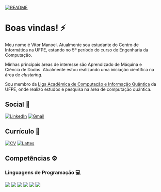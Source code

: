 [![README](https://img.shields.io/badge/readme-portugu%C3%AAs-green?style=for-the-badge)](https://github.com/vitork15)

# Boas vindas! ⚡

Meu nome é Vitor Manoel. Atualmente sou estudante do Centro de Informática na UFPE, estando no 5º período do curso de Engenharia da Computação.

Minhas principais áreas de interesse são Aprendizado de Máquina e Ciência de Dados. Atualmente estou realizando uma iniciação científica na área de *clustering*.

Sou membro da [Liga Acadêmica de Computação e Informação Quântica](https://www.instagram.com/laciq.ufpe) da UFPE, onde realizo estudos e pesquisa na área de computação quântica.

## Social 💬

[![LinkedIn](https://img.shields.io/badge/LinkedIn-0077B5?style=for-the-badge&logo=linkedin&logoColor=white)](https://www.linkedin.com/in/vitormms/)
[![Gmail](https://img.shields.io/badge/Gmail-D14836?style=for-the-badge&logo=gmail&logoColor=white)](mailto:vmms@cin.ufpe.br)

## Currículo 📖

[![CV](https://img.shields.io/badge/curriculum_vitae-blue?style=for-the-badge)]()
[![Lattes](https://img.shields.io/badge/curr%C3%ADculo_lattes-blue?style=for-the-badge)](http://lattes.cnpq.br/0033329837898825)

## Competências ⚙️

### Linguagens de Programação 💻

<img src="https://img.shields.io/badge/C-00599C?style=for-the-badge&logo=c&logoColor=white" /> <img src="https://img.shields.io/badge/C%2B%2B-00599C?style=for-the-badge&logo=c%2B%2B&logoColor=white" /> <img src="https://img.shields.io/badge/Python-FFD43B?style=for-the-badge&logo=python&logoColor=blue" /> <img src="https://img.shields.io/badge/java-%23ED8B00.svg?style=for-the-badge&logo=openjdk&logoColor=white" /> <img src="https://img.shields.io/badge/PLSQL-F80000?style=for-the-badge&logo=oracle&logoColor=black" /> <img src="https://img.shields.io/badge/Haskell-5D4F85?style=for-the-badge&logo=haskell&logoColor=white" />
